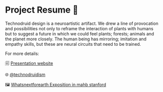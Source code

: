 # Project Resume :seedling:

Technodruid design is a neuroartistic artifact. We drew a line of provocation and possibilities not only to reframe the interaction of plants with humans but to suggest a future in which we could feel plants; forests; animals and the planet more closely. The human being has mirroring; imitation and empathy skills, but these are neural circuits that need to be trained.

For more details: 

🗐  [Presentation website](https://technodruidism.github.io/technodruid/)

🌐 [@technodruidism](https://www.instagram.com/technodruidism/)

🖼️ [Whatsnextforearth Exposition in mahb stanford](https://www.whatsnextforearth.com/artists/willian-barela-costa/)
